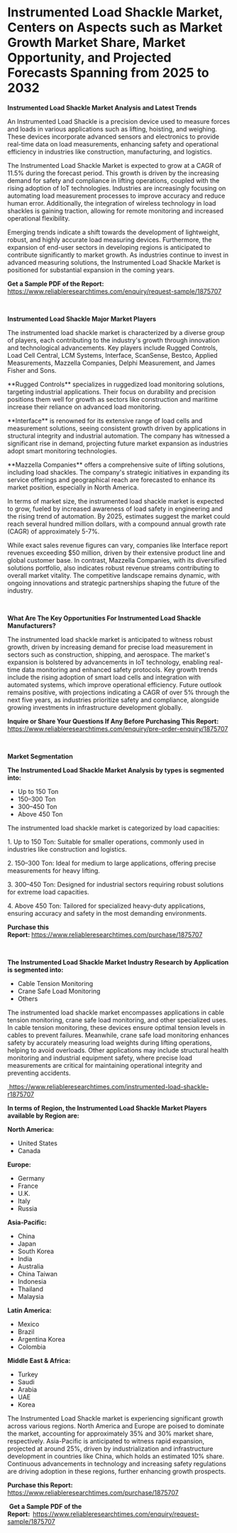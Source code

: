 <p><h1>Instrumented Load Shackle Market, Centers on Aspects such as Market Growth Market Share, Market Opportunity, and Projected Forecasts Spanning from 2025 to 2032</h1></p><p><strong>Instrumented Load Shackle Market Analysis and Latest Trends</strong></p>
<p><p>An Instrumented Load Shackle is a precision device used to measure forces and loads in various applications such as lifting, hoisting, and weighing. These devices incorporate advanced sensors and electronics to provide real-time data on load measurements, enhancing safety and operational efficiency in industries like construction, manufacturing, and logistics.</p><p>The Instrumented Load Shackle Market is expected to grow at a CAGR of 11.5% during the forecast period. This growth is driven by the increasing demand for safety and compliance in lifting operations, coupled with the rising adoption of IoT technologies. Industries are increasingly focusing on automating load measurement processes to improve accuracy and reduce human error. Additionally, the integration of wireless technology in load shackles is gaining traction, allowing for remote monitoring and increased operational flexibility.</p><p>Emerging trends indicate a shift towards the development of lightweight, robust, and highly accurate load measuring devices. Furthermore, the expansion of end-user sectors in developing regions is anticipated to contribute significantly to market growth. As industries continue to invest in advanced measuring solutions, the Instrumented Load Shackle Market is positioned for substantial expansion in the coming years.</p></p>
<p><strong>Get a Sample PDF of the Report:&nbsp;</strong> <a href="https://www.reliableresearchtimes.com/enquiry/request-sample/1875707?utm_campaign=2216&utm_medium=2&utm_source=Github&utm_content=ia&utm_term=12042025&utm_id=instrumented-load-shackle">https://www.reliableresearchtimes.com/enquiry/request-sample/1875707</a></p>
<p>&nbsp;</p>
<p><strong>Instrumented Load Shackle Major Market Players</strong></p>
<p><p>The instrumented load shackle market is characterized by a diverse group of players, each contributing to the industry's growth through innovation and technological advancements. Key players include Rugged Controls, Load Cell Central, LCM Systems, Interface, ScanSense, Bestco, Applied Measurements, Mazzella Companies, Delphi Measurement, and James Fisher and Sons.</p><p>**Rugged Controls** specializes in ruggedized load monitoring solutions, targeting industrial applications. Their focus on durability and precision positions them well for growth as sectors like construction and maritime increase their reliance on advanced load monitoring.</p><p>**Interface** is renowned for its extensive range of load cells and measurement solutions, seeing consistent growth driven by applications in structural integrity and industrial automation. The company has witnessed a significant rise in demand, projecting future market expansion as industries adopt smart monitoring technologies.</p><p>**Mazzella Companies** offers a comprehensive suite of lifting solutions, including load shackles. The company's strategic initiatives in expanding its service offerings and geographical reach are forecasted to enhance its market position, especially in North America.</p><p>In terms of market size, the instrumented load shackle market is expected to grow, fueled by increased awareness of load safety in engineering and the rising trend of automation. By 2025, estimates suggest the market could reach several hundred million dollars, with a compound annual growth rate (CAGR) of approximately 5-7%.</p><p>While exact sales revenue figures can vary, companies like Interface report revenues exceeding $50 million, driven by their extensive product line and global customer base. In contrast, Mazzella Companies, with its diversified solutions portfolio, also indicates robust revenue streams contributing to overall market vitality. The competitive landscape remains dynamic, with ongoing innovations and strategic partnerships shaping the future of the industry.</p></p>
<p>&nbsp;</p>
<p><strong>What Are The Key Opportunities For Instrumented Load Shackle Manufacturers?</strong></p>
<p><p>The instrumented load shackle market is anticipated to witness robust growth, driven by increasing demand for precise load measurement in sectors such as construction, shipping, and aerospace. The market's expansion is bolstered by advancements in IoT technology, enabling real-time data monitoring and enhanced safety protocols. Key growth trends include the rising adoption of smart load cells and integration with automated systems, which improve operational efficiency. Future outlook remains positive, with projections indicating a CAGR of over 5% through the next five years, as industries prioritize safety and compliance, alongside growing investments in infrastructure development globally.</p></p>
<p><strong>Inquire or Share Your Questions If Any Before Purchasing This Report:</strong> <a href="https://www.reliableresearchtimes.com/enquiry/pre-order-enquiry/1875707?utm_campaign=2216&utm_medium=2&utm_source=Github&utm_content=ia&utm_term=12042025&utm_id=instrumented-load-shackle">https://www.reliableresearchtimes.com/enquiry/pre-order-enquiry/1875707</a></p>
<p>&nbsp;</p>
<p><strong>Market Segmentation</strong></p>
<p><strong>The Instrumented Load Shackle Market Analysis by types is segmented into:</strong></p>
<p><ul><li>Up to 150 Ton</li><li>150–300 Ton</li><li>300–450 Ton</li><li>Above 450 Ton</li></ul></p>
<p><p>The instrumented load shackle market is categorized by load capacities: </p><p>1. Up to 150 Ton: Suitable for smaller operations, commonly used in industries like construction and logistics.</p><p>2. 150–300 Ton: Ideal for medium to large applications, offering precise measurements for heavy lifting. </p><p>3. 300–450 Ton: Designed for industrial sectors requiring robust solutions for extreme load capacities. </p><p>4. Above 450 Ton: Tailored for specialized heavy-duty applications, ensuring accuracy and safety in the most demanding environments.</p></p>
<p><strong>Purchase this Report:&nbsp;</strong><a href="https://www.reliableresearchtimes.com/purchase/1875707?utm_campaign=2216&utm_medium=2&utm_source=Github&utm_content=ia&utm_term=12042025&utm_id=instrumented-load-shackle">https://www.reliableresearchtimes.com/purchase/1875707</a></p>
<p>&nbsp;</p>
<p><strong>The Instrumented Load Shackle Market Industry Research by Application is segmented into:</strong></p>
<p><ul><li>Cable Tension Monitoring</li><li>Crane Safe Load Monitoring</li><li>Others</li></ul></p>
<p><p>The instrumented load shackle market encompasses applications in cable tension monitoring, crane safe load monitoring, and other specialized uses. In cable tension monitoring, these devices ensure optimal tension levels in cables to prevent failures. Meanwhile, crane safe load monitoring enhances safety by accurately measuring load weights during lifting operations, helping to avoid overloads. Other applications may include structural health monitoring and industrial equipment safety, where precise load measurements are critical for maintaining operational integrity and preventing accidents.</p></p>
<p><a href="https://www.reliableresearchtimes.com/instrumented-load-shackle-r1875707?utm_campaign=2216&utm_medium=2&utm_source=Github&utm_content=ia&utm_term=12042025&utm_id=instrumented-load-shackle">&nbsp;https://www.reliableresearchtimes.com/instrumented-load-shackle-r1875707</a></p>
<p><strong>In terms of Region, the Instrumented Load Shackle Market Players available by Region are:</strong></p>
<p>
    <p> <strong> North America: </strong>
        <ul>
            <li>United States</li>
            <li>Canada</li>
        </ul>
        </p> 
    <p> <strong> Europe: </strong>
        <ul>
            <li>Germany</li>
            <li>France</li>
            <li>U.K.</li>
            <li>Italy</li>
            <li>Russia</li>
        </ul>
        </p> 
    <p> <strong> Asia-Pacific: </strong>
        <ul>
            <li>China</li>
            <li>Japan</li>
            <li>South Korea</li>
            <li>India</li>
            <li>Australia</li>
            <li>China Taiwan</li>
            <li>Indonesia</li>
            <li>Thailand</li>
            <li>Malaysia</li>
        </ul>
        </p> 
    <p> <strong> Latin America: </strong>
        <ul>
            <li>Mexico</li>
            <li>Brazil</li>
            <li>Argentina Korea</li>
            <li>Colombia</li>
        </ul>
        </p> 
    <p> <strong> Middle East & Africa: </strong>
        <ul>
            <li>Turkey</li>
            <li>Saudi</li>
            <li>Arabia</li>
            <li>UAE</li>
            <li>Korea</li>
        </ul>
    </p>
    </p>
<p><p>The Instrumented Load Shackle market is experiencing significant growth across various regions. North America and Europe are poised to dominate the market, accounting for approximately 35% and 30% market share, respectively. Asia-Pacific is anticipated to witness rapid expansion, projected at around 25%, driven by industrialization and infrastructure development in countries like China, which holds an estimated 10% share. Continuous advancements in technology and increasing safety regulations are driving adoption in these regions, further enhancing growth prospects.</p></p>
<p><strong>Purchase this Report: </strong><a href="https://www.reliableresearchtimes.com/purchase/1875707?utm_campaign=2216&utm_medium=2&utm_source=Github&utm_content=ia&utm_term=12042025&utm_id=instrumented-load-shackle">https://www.reliableresearchtimes.com/purchase/1875707</a></p>
<p>&nbsp;<strong>Get a Sample PDF of the Report:&nbsp;&nbsp;</strong><a href="https://www.reliableresearchtimes.com/enquiry/request-sample/1875707?utm_campaign=2216&utm_medium=2&utm_source=Github&utm_content=ia&utm_term=12042025&utm_id=instrumented-load-shackle">https://www.reliableresearchtimes.com/enquiry/request-sample/1875707</a></p>
<p><strong></strong></p>
<p><p></p><p></p><p></p></p>